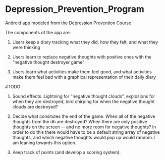 Depression_Prevention_Program
=============================

Android app modeled from the Depression Prevention Course

The components of the app are:

1) Users keep a diary tracking what they did, how they felt, and what they were thinking

2) Users learn to replace negative thoughts with positive ones with the "negative thought destroyer game"

3) Users learn what activities make them feel good, and what activities make them feel bad with a graphical
representation of their daily diary


#TODO 

1) Sound effects. Lightning for "negative thought clouds", explosions for when they are destroyed, bird 
chirping for when the negative thought clouds are destroyed?

2) Decide what consitutes the end of the game. When all of the negative thoughts from the db are destroyed?
When there are only positive thoughts on the screen -- and no more room for negative thoughts? In order to do
this there would have to be a default string array of negative thoughts, and which negative thoughts would 
pop up would random. I am leaning towards this option. 

3) Keep track of points (and develop a scoring system). 
